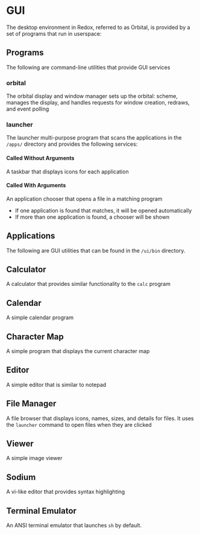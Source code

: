 # GUI

The desktop environment in Redox, referred to as Orbital, is provided by a set of programs that run in userspace:

## Programs
The following are command-line utilities that provide GUI services

### orbital
The orbital display and window manager sets up the orbital: scheme, manages the display, and handles requests for window creation, redraws, and event polling

### launcher
The launcher multi-purpose program that scans the applications in the `/apps/` directory and provides the following services:

#### Called Without Arguments
A taskbar that displays icons for each application

#### Called With Arguments
An application chooser that opens a file in a matching program
- If one application is found that matches, it will be opened automatically
- If more than one application is found, a chooser will be shown

## Applications
The following are GUI utilities that can be found in the `/ui/bin` directory.

## Calculator
A calculator that provides similar functionality to the `calc` program

## Calendar
A simple calendar program

## Character Map
A simple program that displays the current character map

## Editor
A simple editor that is similar to notepad

## File Manager
A file browser that displays icons, names, sizes, and details for files. It uses the `launcher` command to open files when they are clicked

## Viewer
A simple image viewer

## Sodium
A vi-like editor that provides syntax highlighting

## Terminal Emulator
An ANSI terminal emulator that launches `sh` by default.
